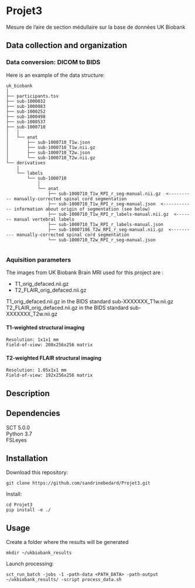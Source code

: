 # Projet3
Mesure de l’aire de section médullaire sur la base de données UK Biobank
## Data collection and organization
### Data conversion: DICOM to BIDS
Here is an example of the data structure:
~~~
uk_biobank
│
├── participants.tsv
├── sub-1000032
├── sub-1000083
├── sub-1000252
├── sub-1000498
├── sub-1000537
├── sub-1000710
│   │
│   └── anat
│       ├── sub-1000710_T1w.json
│       ├── sub-1000710_T1w.nii.gz
│       ├── sub-1000710_T2w.json
│       └── sub-1000710_T2w.nii.gz
└── derivatives
    │
    └── labels
        └── sub-1000710
            │
            └── anat
                ├── sub-1000710_T1w_RPI_r_seg-manual.nii.gz  <---------- manually-corrected spinal cord segmentation
                ├── sub-1000710_T1w_RPI_r_seg-manual.json  <------------ information about origin of segmentation (see below)
                ├── sub-1000710_T1w_RPI_r_labels-manual.nii.gz  <------- manual vertebral labels
                ├── sub-1000710_T1w_RPI_r_labels-manual.json
                ├── sub-10007106_T2w_RPI_r_seg-manual.nii.gz  <---------- manually-corrected spinal cord segmentation
                └── sub-1000710_T2w_RPI_r_seg-manual.json
 
~~~
### Aquisition parameters
The images from UK Biobank Brain MRI used for this project are :
 - T1_orig_defaced.nii.gz
 - T2_FLAIR_orig_defaced.nii.gz
 
 T1_orig_defaced.nii.gz in the BIDS standard sub-XXXXXXX_T1w.nii.gz
 T2_FLAIR_orig_defaced.nii.gz in the BIDS standard sub-XXXXXXX_T2w.nii.gz
#### T1-weighted structural imaging
    Resolution: 1x1x1 mm
    Field-of-view: 208x256x256 matrix
#### T2-weighted FLAIR structural imaging
    Resolution: 1.05x1x1 mm
    Field-of-view: 192x256x256 matrix
## Description

## Dependencies

SCT 5.0.0\
Python 3.7\
FSLeyes 

## Installation
Download this repository:
~~~
git clone https://github.com/sandrinebedard/Projet3.git
~~~
Install:
~~~
cd Projet3
pip install -e ./
~~~
## Usage
Create a folder where the results will be generated
~~~
mkdir ~/ukbiobank_results
~~~
Launch processing:
~~~
sct_run_batch -jobs -1 -path-data <PATH_DATA> -path-output ~/ukbiobank_results/ -script process_data.sh
~~~
